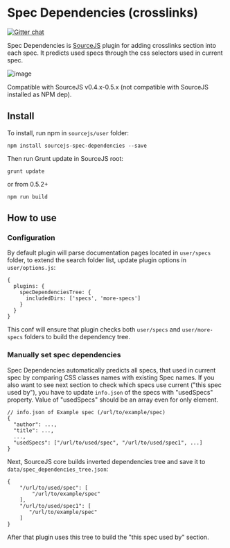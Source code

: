 # Spec Dependencies (crosslinks)

[![Gitter chat](https://badges.gitter.im/gitterHQ/gitter.png)](https://gitter.im/sourcejs/Source)

Spec Dependencies is [SourceJS](http://sourcejs.com) plugin for adding crosslinks section into each spec. It predicts used specs through the css selectors used in current spec.

![image](http://monosnap.com/image/gG9KatayyGGg5BxYt3704OIIQHUg0V.png)

Compatible with SourceJS v0.4.x-0.5.x (not compatible with SourceJS installed as NPM dep).

## Install

To install, run npm in `sourcejs/user` folder:

```
npm install sourcejs-spec-dependencies --save
```

Then run Grunt update in SourceJS root:

```
grunt update
```

or from 0.5.2+

```
npm run build
```


## How to use

### Configuration

By default plugin will parse documentation pages located in `user/specs` folder, to extend the search folder list, update plugin options in `user/options.js`:

```
{
  plugins: {
    specDependenciesTree: {
      includedDirs: ['specs', 'more-specs']
    }
  }
}
```

This conf will ensure that plugin checks both `user/specs` and `user/more-specs` folders to build the dependency tree.


### Manually set spec dependencies

Spec Dependencies automatically predicts all specs, that used in current spec by comparing CSS classes names with existing Spec names. If you also want to see next section to check which specs use current ("this spec used by"), you have to update `info.json` of the specs with "usedSpecs" property. Value of "usedSpecs" should be an array even for only element.

```
// info.json of Example spec (/url/to/example/spec)
{
  "author": ...,
  "title": ...,
  ...,
  "usedSpecs": ["/url/to/used/spec", "/url/to/used/spec1", ...]
}
```

Next, SourceJS core builds inverted dependencies tree and save it to `data/spec_dependencies_tree.json`:
```
{
    "/url/to/used/spec": [
        "/url/to/example/spec"
    ],
    "/url/to/used/spec1": [
       "/url/to/example/spec"
    ]
}
```

After that plugin uses this tree to build the "this spec used by" section.

